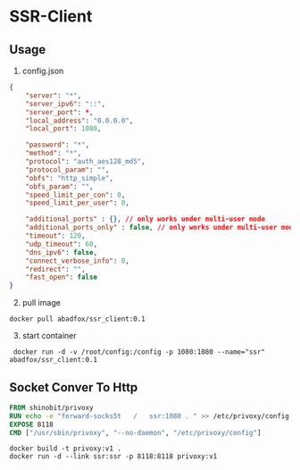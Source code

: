# SSR-Client
## Usage
1. config.json
```json
{
    "server": "*",
    "server_ipv6": "::",
    "server_port": *,
    "local_address": "0.0.0.0",
    "local_port": 1080,

    "password": "*",
    "method": "*",
    "protocol": "auth_aes128_md5",
    "protocol_param": "",
    "obfs": "http_simple",
    "obfs_param": "",
    "speed_limit_per_con": 0,
    "speed_limit_per_user": 0,

    "additional_ports" : {}, // only works under multi-user mode
    "additional_ports_only" : false, // only works under multi-user mode
    "timeout": 120,
    "udp_timeout": 60,
    "dns_ipv6": false,
    "connect_verbose_info": 0,
    "redirect": "",
    "fast_open": false
}
```
2. pull image
```shell script
docker pull abadfox/ssr_client:0.1
```
3. start container
```shell script
 docker run -d -v /root/config:/config -p 1080:1080 --name="ssr" abadfox/ssr_client:0.1
```
## Socket Conver To Http

```dockerfile
FROM shinobit/privoxy
RUN echo -e "forward-socks5t   /   ssr:1080 . " >> /etc/privoxy/config
EXPOSE 8118
CMD ["/usr/sbin/privoxy", "--no-daemon", "/etc/privoxy/config"]
```

```shell
docker build -t privoxy:v1 .
docker run -d --link ssr:ssr -p 8118:8118 privoxy:v1
```
